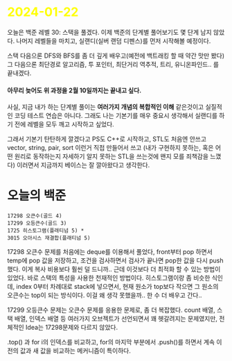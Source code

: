 # <span style="color:yellow">2024-01-22</span>

오늘은 백준 레벨 30: 스택을 풀겠다. 이제 백준의 단계별 풀어보기도 몇 단계 남지 않았다.
나머지 레벨들을 마치고, 실랜디(실버 랜덤 디펜스)를 먼저 시작해볼 예정이다.

스택 다음으론 DFS와 BFS를 좀 더 깊게 배우고(예전에 백트래킹 할 때 약간 맛만 봤다) 그 다음으론 최단경로 알고리즘, 투 포인터, 최단거리 역추적, 트리, 유니온파인드.. 를 끝내겠다.

#### 아무리 늦어도 위 과정을 2월 10일까지는 끝내고 싶다.
사실, 지금 내가 하는 단계별 풀이는 **여러가지 개념의 복합적인 이해** 같은것이고 실질적인 코딩 테스트 연습은 아니다. 그래도 나는 기본기를 매우 중요시 생각해서 실랜디를 하기 전에 레벨을 모두 깨고 시작하고 싶었다.

그래서 기본기 탄탄하게 깔겠다고 PS도 C++로 시작하고, STL도 처음엔 안쓰고 vector, string, pair, sort 이런거 직접 만들어서 쓰고 (내가 구현하지 못하는, 혹은 어떤 원리로 동작하는지 자세하기 알지 못하는 STL을 쓰는것에 왠지 모를 죄책감을 느꼈다) 이러면서 지금까지 베이스는 잘 깔아왔다고 생각한다.


# 오늘의 백준
```
17298 오큰수(골드 4)
17299 오등큰수(골드 3)
1725 히스토그램(플래티넘 5) *
3015 오아시스 재결합(플래티넘 5)
```

17298 오큰수 문제를 처음에는 deque를 이용해서 풀었다, front부터 pop 하면서 temp에 pop 값을 저장하고, 조건을 검사하면서 검사가 끝나면 pop한 값을 다시 push 했다. 이게 복사 비용보다 훨씬 덜 드니까..
근데 이것보다 더 최적화 할 수 있는 방법이 있었다.
바로 스택의 특성을 사용한 천재적인 방법이다.
히스토그램이랑 좀 비슷한 식인데, index 0부터 차례대로 stack에 넣으면서, 현재 원소가 top보다 작으면 그 원소의 오큰수는 top이 되는 방식이다. 
이걸 왜 생각 못했을까.. 한 수 더 배우고 간다..


17299 오등큰수 문제는 오큰수 문제를 응용한 문제로, 좀 더 복잡했다. count 배열, 스택 배열, 인덱스 배열 등 여러가지 오브젝트가 선언되면서 꽤 헷갈려지는 문제였지만, 전체적인 Idea는 17298문제와 다르지 않았다.

.top() 과 for i의 인덱스를 비교하고, for의 마지막 부분에서 .push()를 하면서 계속 이전의 값과 새 값을 비교하는 메커니즘이 특이하다.

